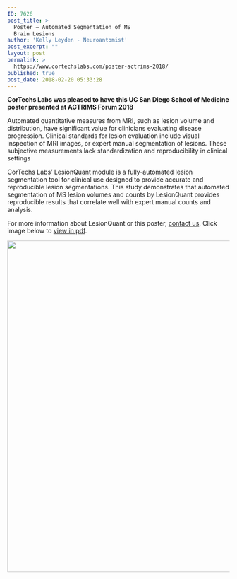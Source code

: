 ```yaml
---
ID: 7626
post_title: >
  Poster – Automated Segmentation of MS
  Brain Lesions
author: 'Kelly Leyden - Neuroantomist'
post_excerpt: ""
layout: post
permalink: >
  https://www.cortechslabs.com/poster-actrims-2018/
published: true
post_date: 2018-02-20 05:33:28
---
```

<strong>CorTechs Labs was pleased to have this UC San Diego School of Medicine poster presented at ACTRIMS Forum 2018</strong>

Automated quantitative measures from MRI, such as lesion volume and distribution, have significant value for clinicians evaluating disease progression. Clinical standards for lesion evaluation include visual inspection of MRI images, or expert manual segmentation of lesions. These subjective measurements lack standardization and reproducibility in clinical settings

CorTechs Labs’ LesionQuant module is a fully-automated lesion segmentation tool for clinical use designed to provide accurate and reproducible lesion segmentations. This study demonstrates that automated segmentation of MS lesion volumes and counts by LesionQuant provides reproducible results that correlate well with expert manual counts and analysis.

For more information about LesionQuant or this poster, <a href="https://www.cortechslabs.com/contact/">contact us</a>. Click image below to <a href="https://files.cortechslabs.com/index.php/s/slAbW8fUj3A2SB2">view in pdf</a>.

<a href="https://files.cortechslabs.com/index.php/s/slAbW8fUj3A2SB2"><img class="size-full wp-image-7629 aligncenter" src="https://www.cortechslabs.com/wp-content/uploads/2018/02/ACTRIMS-2018-Poster2.png" alt="" width="1058" height="750" /></a>